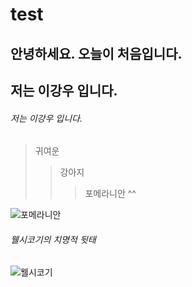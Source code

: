# test

## 안녕하세요. 오늘이 처음입니다.
## 저는 이강우 입니다.
###### 저는 이강우 입니다.


> 귀여운
>	> 강아지
>	>	> 포메라니안 ^^


![포메라니안](https://user-images.githubusercontent.com/80079684/110879008-927fb580-831f-11eb-9743-bc62f739d780.png)
###### 웰시코기의 치명적 뒷태
![웰시코기](https://user-images.githubusercontent.com/80079684/110880376-e12e4f00-8321-11eb-8bdd-f3ccb0df5675.png)

